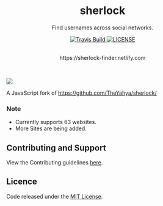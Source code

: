 <h1 align="center">sherlock</h1>
<p align="center">Find usernames across social networks.</p>

<div align="center">
  <a href="https://travis-ci.org/abhijithvijayan/sherlock">
    <img src="https://travis-ci.org/abhijithvijayan/sherlock.svg?branch=master" alt="Travis Build" />
  </a>
  <a href="https://github.com/abhijithvijayan/sherlock/blob/master/LICENSE">
    <img src="https://img.shields.io/github/license/abhijithvijayan/sherlock.svg" alt="LICENSE" />
  </a>
</div>

<br>
<p align="center">https://sherlock-finder.netlify.com</p>
<br>

![](https://i.imgur.com/zHFLS5F.gif)

A JavaScript fork of https://github.com/TheYahya/sherlock/

### Note
- Currently supports 63 websites.
- More Sites are being added.

## Contributing and Support
View the Contributing guidelines [here](CONTRIBUTING.md).

## Licence
Code released under the [MIT License](LICENSE).